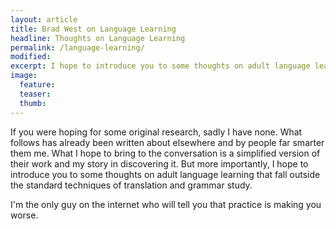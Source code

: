 ```yaml
---
layout: article
title: Brad West on Language Learning
headline: Thoughts on Language Learning
permalink: /language-learning/
modified:
excerpt: I hope to introduce you to some thoughts on adult language learning that fall outside the standard techniques of translation and grammar study.
image:
  feature:
  teaser:
  thumb:
---
```


If you were hoping for some original research, sadly I have none. What follows has already been written about elsewhere and by people far smarter them me. What I hope to bring to the conversation is a simplified version of their work and my story in discovering it. But more importantly, I hope to introduce you to some thoughts on adult language learning that fall outside the standard techniques of translation and grammar study.

I'm the only guy on the internet who will tell you that practice is making you worse.